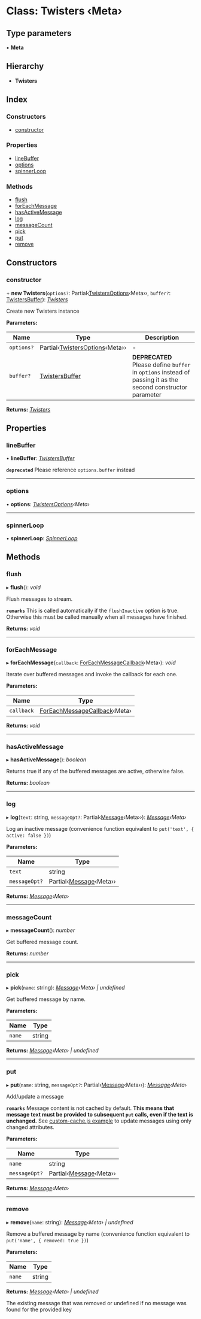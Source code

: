 # Class: Twisters ‹**Meta**›

## Type parameters

▪ **Meta**

## Hierarchy

- **Twisters**

## Index

### Constructors

- [constructor](twisters.md#constructor)

### Properties

- [lineBuffer](twisters.md#linebuffer)
- [options](twisters.md#options)
- [spinnerLoop](twisters.md#spinnerloop)

### Methods

- [flush](twisters.md#flush)
- [forEachMessage](twisters.md#foreachmessage)
- [hasActiveMessage](twisters.md#hasactivemessage)
- [log](twisters.md#log)
- [messageCount](twisters.md#messagecount)
- [pick](twisters.md#pick)
- [put](twisters.md#put)
- [remove](twisters.md#remove)

## Constructors

### <a id="constructor" name="constructor"></a> constructor

\+ **new Twisters**(`options?`: Partial‹[TwistersOptions](../interfaces/twistersoptions.md)‹Meta››, `buffer?`: [TwistersBuffer](../interfaces/twistersbuffer.md)): _[Twisters](twisters.md)_

Create new Twisters instance

**Parameters:**

| Name       | Type                                                               | Description                                                                                                  |
| ---------- | ------------------------------------------------------------------ | ------------------------------------------------------------------------------------------------------------ |
| `options?` | Partial‹[TwistersOptions](../interfaces/twistersoptions.md)‹Meta›› | -                                                                                                            |
| `buffer?`  | [TwistersBuffer](../interfaces/twistersbuffer.md)                  | **DEPRECATED** Please define `buffer` in `options` instead of passing it as the second constructor parameter |

**Returns:** _[Twisters](twisters.md)_

## Properties

### <a id="linebuffer" name="linebuffer"></a> lineBuffer

• **lineBuffer**: _[TwistersBuffer](../interfaces/twistersbuffer.md)_

**`deprecated`** Please reference `options.buffer` instead

---

### <a id="options" name="options"></a> options

• **options**: _[TwistersOptions](../interfaces/twistersoptions.md)‹Meta›_

---

### <a id="spinnerloop" name="spinnerloop"></a> spinnerLoop

• **spinnerLoop**: _[SpinnerLoop](../interfaces/spinnerloop.md)_

## Methods

### <a id="flush" name="flush"></a> flush

▸ **flush**(): _void_

Flush messages to stream.

**`remarks`** This is called automatically if the `flushInactive` option is true.
Otherwise this must be called manually when all messages have finished.

**Returns:** _void_

---

### <a id="foreachmessage" name="foreachmessage"></a> forEachMessage

▸ **forEachMessage**(`callback`: [ForEachMessageCallback](../README.md#foreachmessagecallback)‹Meta›): _void_

Iterate over buffered messages and invoke the callback for each one.

**Parameters:**

| Name       | Type                                                                |
| ---------- | ------------------------------------------------------------------- |
| `callback` | [ForEachMessageCallback](../README.md#foreachmessagecallback)‹Meta› |

**Returns:** _void_

---

### <a id="hasactivemessage" name="hasactivemessage"></a> hasActiveMessage

▸ **hasActiveMessage**(): _boolean_

Returns true if any of the buffered messages are active, otherwise false.

**Returns:** _boolean_

---

### <a id="log" name="log"></a> log

▸ **log**(`text`: string, `messageOpt?`: Partial‹[Message](../interfaces/message.md)‹Meta››): _[Message](../interfaces/message.md)‹Meta›_

Log an inactive message
(convenience function equivalent to `put('text', { active: false })`)

**Parameters:**

| Name          | Type                                               |
| ------------- | -------------------------------------------------- |
| `text`        | string                                             |
| `messageOpt?` | Partial‹[Message](../interfaces/message.md)‹Meta›› |

**Returns:** _[Message](../interfaces/message.md)‹Meta›_

---

### <a id="messagecount" name="messagecount"></a> messageCount

▸ **messageCount**(): _number_

Get buffered message count.

**Returns:** _number_

---

### <a id="pick" name="pick"></a> pick

▸ **pick**(`name`: string): _[Message](../interfaces/message.md)‹Meta› | undefined_

Get buffered message by name.

**Parameters:**

| Name   | Type   |
| ------ | ------ |
| `name` | string |

**Returns:** _[Message](../interfaces/message.md)‹Meta› | undefined_

---

### <a id="put" name="put"></a> put

▸ **put**(`name`: string, `messageOpt?`: Partial‹[Message](../interfaces/message.md)‹Meta››): _[Message](../interfaces/message.md)‹Meta›_

Add/update a message

**`remarks`** Message content is not cached by default.
**This means that message text must be provided to subsequent `put` calls,
even if the text is unchanged.**
See [custom-cache.js example](https://github.com/adamjarret/twisters/blob/master/packages/examples-js/bin/custom-cache.js) to update messages using only changed attributes.

**Parameters:**

| Name          | Type                                               |
| ------------- | -------------------------------------------------- |
| `name`        | string                                             |
| `messageOpt?` | Partial‹[Message](../interfaces/message.md)‹Meta›› |

**Returns:** _[Message](../interfaces/message.md)‹Meta›_

---

### <a id="remove" name="remove"></a> remove

▸ **remove**(`name`: string): _[Message](../interfaces/message.md)‹Meta› | undefined_

Remove a buffered message by name
(convenience function equivalent to `put('name', { removed: true })`)

**Parameters:**

| Name   | Type   |
| ------ | ------ |
| `name` | string |

**Returns:** _[Message](../interfaces/message.md)‹Meta› | undefined_

The existing message that was removed or undefined if no message was found for the provided key
